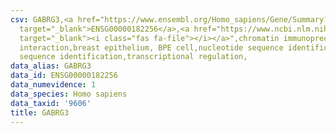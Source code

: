 ```yaml
---
csv: GABRG3,<a href="https://www.ensembl.org/Homo_sapiens/Gene/Summary?db=core;g=ENSG00000182256"
  target="_blank">ENSG00000182256</a>,<a href="https://www.ncbi.nlm.nih.gov/pubmed/22863008"
  target="_blank"><i class="fas fa-file"></i></a>",chromatin immunoprecipitation assay,direct
  interaction,breast epithelium, BPE cell,nucleotide sequence identification,nucleotide
  sequence identification,transcriptional regulation,
data_alias: GABRG3
data_id: ENSG00000182256
data_numevidence: 1
data_species: Homo sapiens
data_taxid: '9606'
title: GABRG3
---
```

